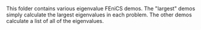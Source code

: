 This folder contains various eigenvalue FEniCS demos. The "largest" demos simply calculate the largest eigenvalues in each problem. 
The other demos calculate a list of all of the eigenvalues.
